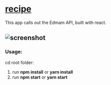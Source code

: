 # [recipe]()
This app calls out the Edmam API, built with react.

## ![screenshot](https://res.cloudinary.com/djhte2ard/image/upload/v1606620311/recipes_pmvvsg.png)

### Usage: 
cd root folder:
1. run **npm install** or **yarn install**
2. run **npm start** or **yarn start**
